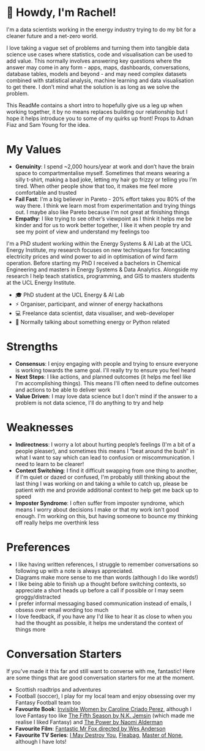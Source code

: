 # 👋 Howdy, I'm Rachel!

I'm a data scientists working in the energy industry trying to do my bit for a cleaner future and a net-zero world.

I love taking a vague set of problems and turning them into tangible data science use cases where statistics, code and visualisation can be used to add value. This normally involves answering key questions where the answer may come in any form - apps, maps, dashboards, conversations, database tables, models and beyond - and may need complex datasets combined with statistical analysis, machine learning and data visualisation to get there. I don’t mind what the solution is as long as we solve the problem. 

This ReadMe contains a short intro to hopefully give us a leg up when working together, it by no means replaces building our relationship but I hope it helps introduce you to some of my quirks up front! Props to Adnan Fiaz and Sam Young for the idea.

# My Values
-	**Genuinity**: I spend ~2,000 hours/year at work and don’t have the brain space to compartmentalise myself. Sometimes that means wearing a silly t-shirt, making a bad joke, letting my hair go frizzy or telling you I’m tired. When other people show that too, it makes me feel more comfortable and trusted
- **Fail Fast**: I'm a big believer in Pareto - 20% effort takes you 80% of the way there. I think we learn most from experimentation and trying things out. I maybe also like Pareto because I'm not great at finishing things
-	**Empathy**: I like trying to see other’s viewpoint as I think it helps me be kinder and for us to work better together, I like it when people try and see my point of view and understand my feelings too


I'm a PhD student working within the Energy Systems & AI Lab at the UCL Energy Institute, my research focuses on new techniques for forecasting electricity prices and wind power to aid in optimisation of wind farm operation. Before starting my PhD I received a bachelors in Chemical Engineering and masters in Energy Systems & Data Analytics. Alongside my research I help teach statistics, programming, and GIS to masters students at the UCL Energy Institute. 

* 🎓 PhD student at the UCL Energy & AI Lab 
* ⚡ Organiser, participant, and winner of energy hackathons
* 💻 Freelance data scientist, data visualiser, and web-developer
* 💬 Normally talking about something energy or Python related


# Strengths

- **Consensus**: I enjoy engaging with people and trying to ensure everyone is working towards the same goal. I'll really try to ensure you feel heard
- **Next Steps**: I like actions, and planned outcomes (it helps me feel like I'm accomplishing things). This means I'll often need to define outcomes and actions to be able to deliver work
- **Value Driven**: I may love data science but I don't mind if the answer to a problem is not data science, I'll do anything to try and help


# Weaknesses
-	**Indirectness**: I worry a lot about hurting people’s feelings (I'm a bit of a people pleaser), and sometimes this means I “beat around the bush” in what I want to say which can lead to confusion or miscommunication. I need to learn to be clearer!
-	**Context Switching**: I find it difficult swapping from one thing to another, if I'm quiet or dazed or confused, I'm probably still thinking about the last thing I was working on and taking a while to catch up, please be patient with me and provide additional context to help get me back up to speed
-   **Imposter Syndrome**: I often suffer from imposter syndrome, which means I worry about decisions I make or that my work isn't good enough. I'm working on this, but having someone to bounce my thinking off really helps me overthink less

# Preferences
- I like having written references, I struggle to remember conversations so following up with a note is always appreciated.
- Diagrams make more sense to me than words (although I do like words!)
- I like being able to finish up a thought before switching contexts, so appreciate a short heads up before a call if possible or I may seem groggy/distracted
- I prefer informal messaging based communication instead of emails, I obsess over email wording too much
- I love feedback, if you have any I'd like to hear it as close to when you had the thought as possible, it helps me understand the context of things more

# Conversation Starters
If you've made it this far and still want to converse with me, fantastic! Here are some things that are good conversation starters for me at the moment.
- Scottish roadtrips and adventures
- Football (soccer), I play for my local team and enjoy obsessing over my Fantasy Football team too
- **Favourite Book**: [Invisible Women by Caroline Criado Perez](https://en.wikipedia.org/wiki/Invisible_Women:_Exposing_Data_Bias_in_a_World_Designed_for_Men), although I love Fantasy too like [The Fifth Season by N.K. Jemsin](https://en.wikipedia.org/wiki/The_Fifth_Season_(novel)) (which made me realise I liked Fantasy) and [The Power by Naomi Alderman](https://en.wikipedia.org/wiki/The_Power_(Alderman_novel))
- **Favourite Film**: [Fantastic Mr Fox directed by Wes Anderson](https://en.wikipedia.org/wiki/Fantastic_Mr._Fox_(film))
- **Favourite TV Series**: [I May Destroy You](https://en.wikipedia.org/wiki/I_May_Destroy_You), [Fleabag](https://en.wikipedia.org/wiki/Fleabag), [Master of None](https://en.wikipedia.org/wiki/Master_of_None), although I have lots!
